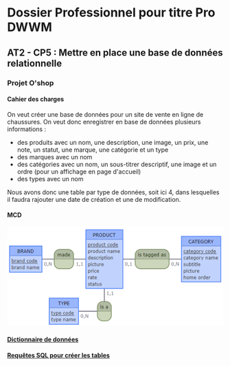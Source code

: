 # Dossier Professionnel pour titre Pro DWWM

## AT2 - CP5 : Mettre en place une base de données relationnelle

### Projet O'shop

#### Cahier des charges

On veut créer une base de données pour un site de vente en ligne de chaussures. On veut donc enregistrer en base de données plusieurs informations :

- des produits avec un nom, une description, une image, un prix, une note, un statut, une marque, une catégorie et un type
- des marques avec un nom
- des catégories avec un nom, un sous-titrer descriptif, une image et un ordre (pour un affichage en page d'accueil)
- des types avec un nom

Nous avons donc une table par type de données, soit ici 4, dans lesquelles il faudra rajouter une date de création et une de modification.

#### MCD

![MCD](https://github.com/Yoann-Guion/Dossier-Pro-DWWM--AT2-CP5-Mise-en-place-BDD-relationnelle/blob/master/MCD-O'Shop.png?raw=true)

#### [Dictionnaire de données](https://github.com/Yoann-Guion/Dossier-Pro-DWWM--AT2-CP5-Mise-en-place-BDD-relationnelle/blob/master/dictionaire-donn%C3%A9es.md)

#### [Requêtes SQL pour créer les tables](https://github.com/Yoann-Guion/Dossier-Pro-DWWM--AT2-CP5-Mise-en-place-BDD-relationnelle/blob/master/SQL-tables.sql)
